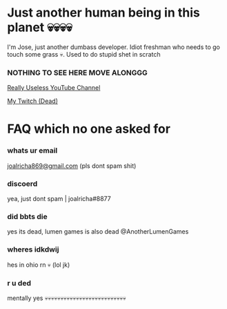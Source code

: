 # Just another human being in this planet 💀💀💀💀

I'm Jose, just another dumbass developer. Idiot freshman who needs to go touch some grass 💀. Used to do stupid shet in scratch

### NOTHING TO SEE HERE MOVE ALONGGG

[Really Useless YouTube Channel](https://www.youtube.com/channel/UCCAJQLCgq0HAeCYGrwVG1qQ)

[My Twitch (Dead)](https://twitch.tv/joalricha)

# FAQ which no one asked for

### whats ur email
joalricha869@gmail.com (pls dont spam shit)

### discoerd 
yea, just dont spam | joalricha#8877

### did bbts die
yes its dead, lumen games is also dead @AnotherLumenGames

### wheres idkdwij
hes in ohio rn 💀 (lol jk)

### r u ded
mentally yes 💀💀💀💀💀💀💀💀💀💀💀💀💀💀💀💀💀💀💀💀💀💀💀💀💀💀

